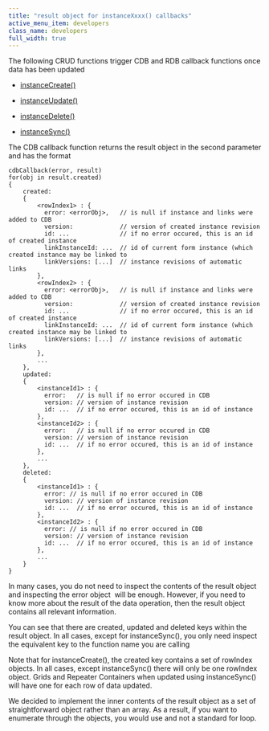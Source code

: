 ```yaml
---
title: "result object for instanceXxxx() callbacks"
active_menu_item: developers
class_name: developers
full_width: true
---
```



The following CRUD functions trigger CDB and RDB callback functions once data has been updated

 - [instanceCreate()](../instance-data-functions/instancecreate)

 - [instanceUpdate()](../instance-data-functions/instancesave)

 - [instanceDelete()](../instance-data-functions/instancedelete)

 - [instanceSync()](../instance-data-functions/instancesync)

The CDB callback function returns the result object in the second parameter and has the format

    cdbCallback(error, result)
    for(obj in result.created)
    {
        created: 
        { 
            <rowIndex1> : {
              error: <errorObj>,   // is null if instance and links were added to CDB
              version:             // version of created instance revision
              id: ...              // if no error occured, this is an id of created instance
              linkInstanceId: ...  // id of current form instance (which created instance may be linked to
              linkVersions: [...]  // instance revisions of automatic links
            },
            <rowIndex2> : {
              error: <errorObj>,   // is null if instance and links were added to CDB
              version:             // version of created instance revision
              id: ...              // if no error occured, this is an id of created instance
              linkInstanceId: ...  // id of current form instance (which created instance may be linked to
              linkVersions: [...]  // instance revisions of automatic links
            },
            ...
        },
        updated: 
        {
            <instanceId1> : {
              error:   // is null if no error occured in CDB
              version: // version of instance revision
              id: ...  // if no error occured, this is an id of instance
            },
            <instanceId2> : {
              error:   // is null if no error occured in CDB
              version: // version of instance revision
              id: ...  // if no error occured, this is an id of instance
            },
            ...
        },
        deleted: 
        {
            <instanceId1> : {
              error: // is null if no error occured in CDB
              version: // version of instance revision
              id: ...  // if no error occured, this is an id of instance
            },
            <instanceId2> : {
              error: // is null if no error occured in CDB
              version: // version of instance revision
              id: ...  // if no error occured, this is an id of instance
            },
            ...
        }
    }
   

In many cases, you do not need to inspect the contents of the result object and inspecting the error object  will be enough. However, if you need to know more about the result of the data operation, then the result object contains all relevant information.

You can see that there are created, updated and deleted keys within the result object. In all cases, except for instanceSync(), you only need inspect the equivalent key to the function name you are calling

Note that for instanceCreate(), the created key contains a set of rowIndex objects. In all cases, except instanceSync() there will only be one rowIndex object. Grids and Repeater Containers when updated using instanceSync() will have one for each row of data updated.

We decided to implement the inner contents of the result object as a set of straightforward object rather than an array. As a result, if you want to enumerate through the objects, you would use and not a standard for loop.

